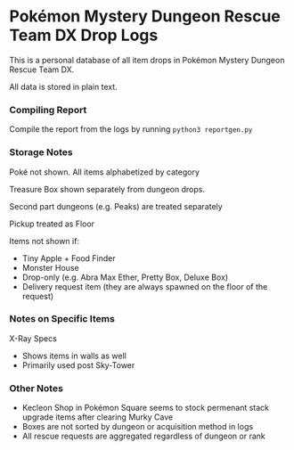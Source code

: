 # Pokémon Mystery Dungeon Rescue Team DX Drop Logs

This is a personal database of all item drops in Pokémon Mystery Dungeon Rescue Team DX. 

All data is stored in plain text.

### Compiling Report

Compile the report from the logs by running `python3 reportgen.py`

### Storage Notes
Poké not shown. All items alphabetized by category

Treasure Box shown separately from dungeon drops.

Second part dungeons (e.g. Peaks) are treated separately

Pickup treated as Floor

Items not shown if:
- Tiny Apple + Food Finder  
- Monster House  
- Drop-only (e.g. Abra Max Ether, Pretty Box, Deluxe Box)  
- Delivery request item (they are always spawned on the floor of the request)  

### Notes on Specific Items

X-Ray Specs
- Shows items in walls as well
- Primarily used post Sky-Tower

### Other Notes

- Kecleon Shop in Pokémon Square seems to stock permenant stack upgrade items after clearing Murky Cave
- Boxes are not sorted by dungeon or acquisition method in logs  
- All rescue requests are aggregated regardless of dungeon or rank  
